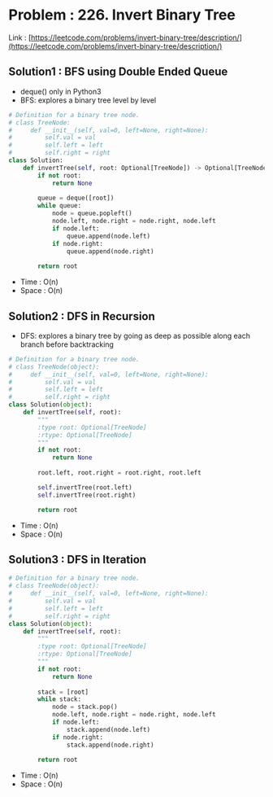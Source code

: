 # Problem : 226. Invert Binary Tree
Link : [https://leetcode.com/problems/invert-binary-tree/description/](https://leetcode.com/problems/invert-binary-tree/description/)

## Solution1 : BFS using Double Ended Queue
- deque() only in Python3
- BFS: explores a binary tree level by level
```python
# Definition for a binary tree node.
# class TreeNode:
#     def __init__(self, val=0, left=None, right=None):
#         self.val = val
#         self.left = left
#         self.right = right
class Solution:
    def invertTree(self, root: Optional[TreeNode]) -> Optional[TreeNode]:
        if not root:
            return None
        
        queue = deque([root])
        while queue:
            node = queue.popleft()
            node.left, node.right = node.right, node.left
            if node.left:
                queue.append(node.left)
            if node.right:
                queue.append(node.right)
        
        return root
```
- Time : O(n)
- Space : O(n)

## Solution2 : DFS in Recursion
- DFS: explores a binary tree by going as deep as possible along each branch before backtracking
```python
# Definition for a binary tree node.
# class TreeNode(object):
#     def __init__(self, val=0, left=None, right=None):
#         self.val = val
#         self.left = left
#         self.right = right
class Solution(object):
    def invertTree(self, root):
        """
        :type root: Optional[TreeNode]
        :rtype: Optional[TreeNode]
        """
        if not root:
            return None
        
        root.left, root.right = root.right, root.left

        self.invertTree(root.left)
        self.invertTree(root.right)

        return root
```
- Time : O(n)
- Space : O(n)

## Solution3 : DFS in Iteration
```python
# Definition for a binary tree node.
# class TreeNode(object):
#     def __init__(self, val=0, left=None, right=None):
#         self.val = val
#         self.left = left
#         self.right = right
class Solution(object):
    def invertTree(self, root):
        """
        :type root: Optional[TreeNode]
        :rtype: Optional[TreeNode]
        """
        if not root:
            return None
        
        stack = [root]
        while stack:
            node = stack.pop()
            node.left, node.right = node.right, node.left
            if node.left:
                stack.append(node.left)
            if node.right:
                stack.append(node.right)
        
        return root
```
- Time : O(n)
- Space : O(n)

